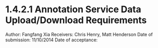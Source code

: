 # 1.4.2.1 Annotation Service Data Upload/Download Requirements

Author: Fangfang Xia
Receivers: Chris Henry, Matt Henderson
Date of submission: 11/10/2014
Date of acceptance: 


